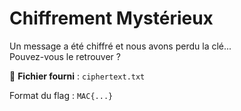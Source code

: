 # Chiffrement Mystérieux

Un message a été chiffré et nous avons perdu la clé...  
Pouvez-vous le retrouver ?

📂 **Fichier fourni** : `ciphertext.txt`

Format du flag : `MAC{...}`
